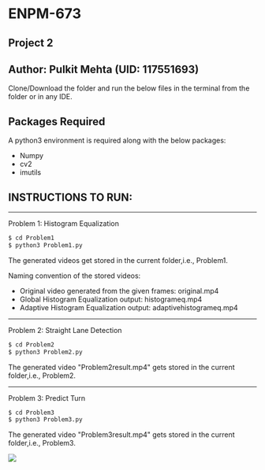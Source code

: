 # ENPM-673 
## Project 2

## Author: Pulkit Mehta (UID: 117551693)

Clone/Download the folder and run the below files in the terminal from the folder or in any IDE.

## Packages Required
A python3 environment is required along with the below packages:

- Numpy
- cv2
- imutils

## INSTRUCTIONS TO RUN:

----------------------------------------------------------
Problem 1: Histogram Equalization

```bash
$ cd Problem1
$ python3 Problem1.py 
```
The generated videos get stored in the current folder,i.e., Problem1.

Naming convention of the stored videos: 
- Original video generated from the given frames: original.mp4
- Global Histogram Equalization output: histogrameq.mp4
- Adaptive Histogram Equalization output: adaptivehistogrameq.mp4 

----------------------------------------------------------
Problem 2: Straight Lane Detection

```bash
$ cd Problem2
$ python3 Problem2.py 
```
The generated video "Problem2result.mp4" gets stored in the current folder,i.e., Problem2.

----------------------------------------------------------
Problem 3: Predict Turn

```bash
$ cd Problem3
$ python3 Problem3.py  
```
The generated video "Problem3result.mp4" gets stored in the current folder,i.e., Problem3.

![](https://github.com/pulkitmehta09/ENPM-673/blob/main/Project%202/Problem3/turnpredictor.gif)
